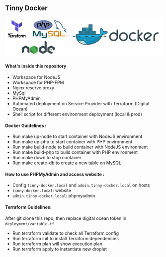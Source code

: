 ## Tinny Docker

![alt text](images/logo.jpg)
#### What's inside this repository

- Workspace for NodeJS
- Workspace for PHP-FPM
- Nginx reserve proxy
- MySql
- PHPMyAdmin
- Automated deployment on Service Provider with Terraform (Digital Ocean)
- Shell script for different environment deployment (local & prod)

#### Docker Guidelines :

- Run make up-node to start container with NodeJS environment
- Run make up-php to start container with PHP environment
- Run make build-node to build container with NodeJS environment
- Run make build-php to build container with PHP environment
- Run make down to stop container
- Run make create-db to create a new table on MySQL

#### How to use PHPMyAdmin and access website :

- Config `tinny-docker.local` and `admin.tinny-docker.local` on hosts
- `tinny-docker.local`: website
- `admin.tinny-docker.local`: phpmyadmin

#### Terraform Guidelines:

After git clone this repo, then replace digital ocean token in `deployment/variable.tf`

- Run terraform validate to check all Terraform config
- Run terraform init to install Terraform dependencies
- Run terraform plan will show execution plan
- Run terraform apply to instantiate new droplet
